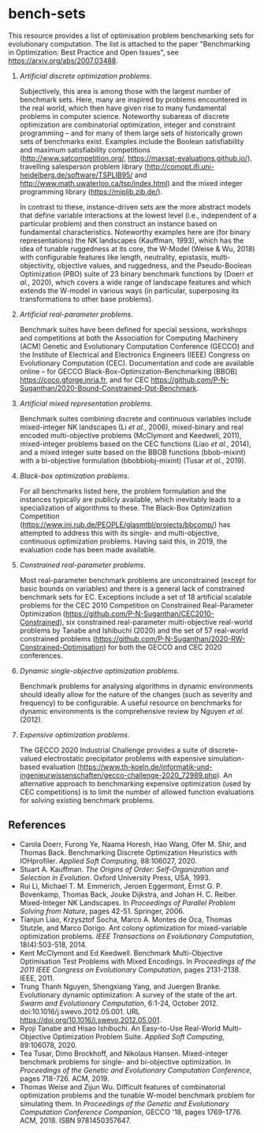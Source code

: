 # bench-sets

This resource provides a list of optimisation problem benchmarking sets for evolutionary computation. The list is attached to the paper "Benchmarking in Optimization: Best Practice and Open Issues", see https://arxiv.org/abs/2007.03488. 

1. *Artificial discrete optimization problems*.

    Subjectively, this area is among those with the largest number of benchmark sets. Here, many are inspired by problems encountered in the real world, which then have given rise to many fundamental problems in computer science. Noteworthy subareas of discrete optimization are combinatorial optimization, integer and constraint programming &ndash; and for many of them large sets of historically grown sets of benchmarks exist. Examples include the Boolean satisfiability and maximum satisfiability competitions (http://www.satcompetition.org/, https://maxsat-evaluations.github.io/), travelling salesperson problem library (http://comopt.ifi.uni-heidelberg.de/software/TSPLIB95/ and http://www.math.uwaterloo.ca/tsp/index.html) and the mixed integer programming library (https://miplib.zib.de/). 
    
    In contrast to these, instance-driven sets are the more abstract models that define variable interactions at the lowest level (i.e., independent of a particular problem) and then construct an instance based on fundamental characteristics. Noteworthy examples here are (for binary representations) the NK landscapes (Kauffman, 1993), which has the idea of tunable ruggedness at its core, the W-Model (Weise & Wu, 2018) with configurable features like length, neutrality, epistasis, multi-objectivity, objective values, and ruggedness, and the Pseudo-Boolean Optimization (PBO) suite of 23 binary benchmark functions by (Doerr *et al.*, 2020), which covers a wide range of landscape features and which extends the W-model in various ways (in particular, superposing its transformations to other base problems).

2. *Artificial real-parameter problems*.

    Benchmark suites have been defined for special sessions, workshops and competitions at both the Association for Computing Machinery (ACM) Genetic and Evolutionary Computation Conference (GECCO) and the Institute of Electrical and Electronics Engineers (IEEE) Congress on Evolutionary Computation (CEC). Documentation and code are available online &ndash; for GECCO Black-Box-Optimization-Benchmarking (BBOB) https://coco.gforge.inria.fr, and for CEC https://github.com/P-N-Suganthan/2020-Bound-Constrained-Opt-Benchmark.
    
3. *Artificial mixed representation problems*.

    Benchmark suites combining discrete and continuous variables include mixed-integer NK landscapes (Li *et al.*, 2006), mixed-binary and real encoded multi-objective problems (McClymont and Keedwell, 2011), mixed-integer problems based on the CEC functions (Liao *et al.*, 2014), and a mixed integer suite based on the BBOB functions (bbob-mixint) with a bi-objective formulation (bbobbiobj-mixint) (Tusar *et al.*, 2019).

4. *Black-box optimization problems*.

    For all benchmarks listed here, the problem formulation and the instances typically are publicly available, which inevitably leads to a specialization of algorithms to these. The Black-Box Optimization Competition (https://www.ini.rub.de/PEOPLE/glasmtbl/projects/bbcomp/) has attempted to address this with its single- and multi-objective, continuous optimization problems. Having said this, in 2019, the evaluation code has been made available.
    
5. *Constrained real-parameter problems*.

    Most real-parameter benchmark problems are unconstrained (except for basic bounds on variables) and there is a general lack of constrained benchmark sets for EC. Exceptions include a set of 18 artificial scalable problems for the CEC 2010 Competition on Constrained Real-Parameter Optimization (https://github.com/P-N-Suganthan/CEC2010-Constrained), six constrained real-parameter multi-objective real-world problems by Tanabe and Ishibuchi (2020) and the set of 57 real-world constrained problems (https://github.com/P-N-Suganthan/2020-RW-Constrained-Optimisation) for both the GECCO and CEC 2020 conferences.

6. *Dynamic single-objective optimization problems*.

    Benchmark problems for analysing algorithms in dynamic environments should ideally allow for the nature of the changes (such as severity and frequency) to be configurable. A useful resource on benchmarks for dynamic environments is the comprehensive review by Nguyen *et al.* (2012).
    
7. *Expensive optimization problems*.

    The GECCO 2020 Industrial Challenge provides a suite of discrete-valued electrostatic precipitator problems with expensive simulation-based evaluation (https://www.th-koeln.de/informatik-und-ingenieurwissenschaften/gecco-challenge-2020_72989.php). An alternative approach to benchmarking expensive optimization (used by CEC competitions) is to limit the number of allowed function evaluations for solving existing benchmark problems.

## References
* Carola Doerr, Furong Ye, Naama Horesh, Hao Wang, Ofer M. Shir, and Thomas Back. Benchmarking Discrete Optimization Heuristics with IOHprofiler. *Applied Soft Computing*, 88:106027, 2020.
* Stuart A. Kauffman. *The Origins of Order: Self-Organization and Selection in Evolution*. Oxford University Press, USA, 1993.
* Rui Li, Michael T. M. Emmerich, Jeroen Eggermont, Ernst G. P. Bovenkamp, Thomas Back, Jouke Dijkstra, and Johan H. C. Reiber. Mixed-Integer NK Landscapes. In *Proceedings of Parallel Problem Solving from Nature*, pages 42-51. Springer, 2006.
* Tianjun Liao, Krzysztof Socha, Marco A. Montes de Oca, Thomas Stutzle, and Marco Dorigo. Ant colony optimization for mixed-variable optimization problems. *IEEE Transactions on Evolutionary Computation*, 18(4):503-518, 2014.
* Kent McClymont and Ed Keedwell. Benchmark Multi-Objective Optimisation Test Problems with Mixed Encodings. In *Proceedings of the 2011 IEEE Congress on Evolutionary Computation*, pages 2131-2138. IEEE, 2011.
* Trung Thanh Nguyen, Shengxiang Yang, and Juergen Branke. Evolutionary dynamic optimization: A survey of the state of the art. *Swarm and Evolutionary Computation*, 6:1-24, October 2012. doi:10.1016/j.swevo.2012.05.001.
URL https://doi.org/10.1016/j.swevo.2012.05.001.
* Ryoji Tanabe and Hisao Ishibuchi. An Easy-to-Use Real-World Multi-Objective Optimization Problem Suite. *Applied Soft Computing*, 89:106078, 2020.
* Tea Tusar, Dimo Brockhoff, and Nikolaus Hansen. Mixed-integer benchmark problems for single- and bi-objective optimization. In *Proceedings of the Genetic and Evolutionary Computation Conference*, pages 718-726. ACM, 2019.
* Thomas Weise and Zijun Wu. Difficult features of combinatorial optimization problems and the tunable W-model benchmark problem for simulating them. In *Proceedings of the Genetic and Evolutionary Computation Conference Companion*, GECCO '18, pages 1769-1776. ACM, 2018. ISBN 9781450357647.

